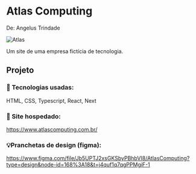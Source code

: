 # Atlas Computing

De: Angelus Trindade

![Atlas](https://storage.googleapis.com/atlascomputing-images/Atlas.png)

Um site de uma empresa fictícia de tecnologia.

## Projeto
### 🤖 Tecnologias usadas: 

HTML, CSS, Typescript, React, Next

### 🔧 Site hospedado: 

https://www.atlascomputing.com.br/

### 💡Pranchetas de design (figma):

https://www.figma.com/file/Jb5UPTJ2xsGKSbyPBhbVI8/AtlasComputing?type=design&node-id=168%3A18&t=j4quf1q7qgPPMgiF-1
